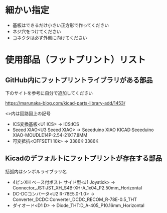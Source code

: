 # 細かい指定
- 基板はできるだけ小さい正方形で作ってください
- ネジ穴をつけてください
- コネクタは必ず外側に向けてください

# 使用部品（フットプリント）リスト
## GitHub内にフットプリントライブラリがある部品
下のサイトを参考に自分で追加してください

https://marunaka-blog.com/kicad-parts-library-add/1453/

\<>内は回路図上の記号
- ICS変換基板\<U1 ICS> → ICS:ICS
- Seeed XIAO\<U3 Seeed XIAO> → Seeeduino XIAO KICAD:Seeeduino XIAO-MOUDLE14P-2.54-21X17.8MM
- 可変抵抗\<OFFSET1 10k> → 3386K:3386K

## Kicadのデフォルトにフットプリントが存在する部品
括弧内はシンボルライブラリ名
- 4ピンXH ベース付ポスト サイド型\<J1 Joystick> → Connector_JST:JST_XH_S4B-XH-A_1x04_P2.50mm_Horizontal
- DC-DCコンバータ\<U2 R-78E5.0-1.0> → Converter_DCDC:Converter_DCDC_RECOM_R-78E-0.5_THT
- ダイオード\<D1 D> → Diode_THT:D_A-405_P10.16mm_Horizontal

